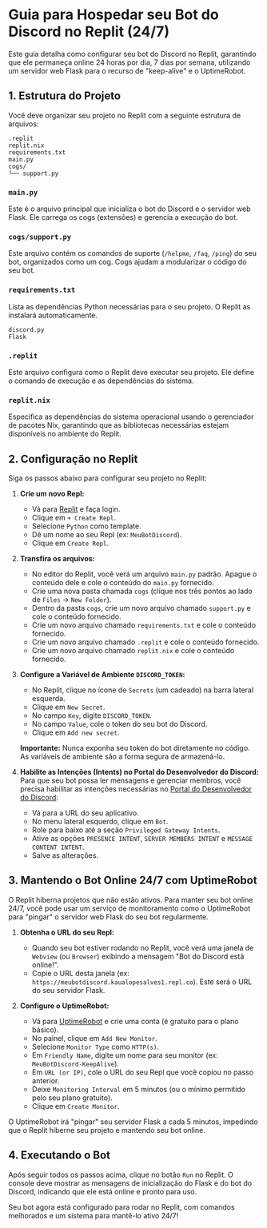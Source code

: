 # Guia para Hospedar seu Bot do Discord no Replit (24/7)

Este guia detalha como configurar seu bot do Discord no Replit, garantindo que ele permaneça online 24 horas por dia, 7 dias por semana, utilizando um servidor web Flask para o recurso de "keep-alive" e o UptimeRobot.

## 1. Estrutura do Projeto

Você deve organizar seu projeto no Replit com a seguinte estrutura de arquivos:

```
.replit
replit.nix
requirements.txt
main.py
cogs/
└── support.py
```

### `main.py`
Este é o arquivo principal que inicializa o bot do Discord e o servidor web Flask. Ele carrega os cogs (extensões) e gerencia a execução do bot.

### `cogs/support.py`
Este arquivo contém os comandos de suporte (`/helpme`, `/faq`, `/ping`) do seu bot, organizados como um cog. Cogs ajudam a modularizar o código do seu bot.

### `requirements.txt`
Lista as dependências Python necessárias para o seu projeto. O Replit as instalará automaticamente.

```
discord.py
Flask
```

### `.replit`
Este arquivo configura como o Replit deve executar seu projeto. Ele define o comando de execução e as dependências do sistema.

### `replit.nix`
Especifica as dependências do sistema operacional usando o gerenciador de pacotes Nix, garantindo que as bibliotecas necessárias estejam disponíveis no ambiente do Replit.

## 2. Configuração no Replit

Siga os passos abaixo para configurar seu projeto no Replit:

1.  **Crie um novo Repl:**
    *   Vá para [Replit](https://replit.com/) e faça login.
    *   Clique em `+ Create Repl`.
    *   Selecione `Python` como template.
    *   Dê um nome ao seu Repl (ex: `MeuBotDiscord`).
    *   Clique em `Create Repl`.

2.  **Transfira os arquivos:**
    *   No editor do Replit, você verá um arquivo `main.py` padrão. Apague o conteúdo dele e cole o conteúdo do `main.py` fornecido.
    *   Crie uma nova pasta chamada `cogs` (clique nos três pontos ao lado de `Files` -> `New Folder`).
    *   Dentro da pasta `cogs`, crie um novo arquivo chamado `support.py` e cole o conteúdo fornecido.
    *   Crie um novo arquivo chamado `requirements.txt` e cole o conteúdo fornecido.
    *   Crie um novo arquivo chamado `.replit` e cole o conteúdo fornecido.
    *   Crie um novo arquivo chamado `replit.nix` e cole o conteúdo fornecido.

3.  **Configure a Variável de Ambiente `DISCORD_TOKEN`:**
    *   No Replit, clique no ícone de `Secrets` (um cadeado) na barra lateral esquerda.
    *   Clique em `New Secret`.
    *   No campo `Key`, digite `DISCORD_TOKEN`.
    *   No campo `Value`, cole o token do seu bot do Discord.
    *   Clique em `Add new secret`.

    **Importante:** Nunca exponha seu token do bot diretamente no código. As variáveis de ambiente são a forma segura de armazená-lo.

4.  **Habilite as Intenções (Intents) no Portal do Desenvolvedor do Discord:**
    Para que seu bot possa ler mensagens e gerenciar membros, você precisa habilitar as intenções necessárias no [Portal do Desenvolvedor do Discord](https://discord.com/developers/applications):
    *   Vá para a URL do seu aplicativo.
    *   No menu lateral esquerdo, clique em `Bot`.
    *   Role para baixo até a seção `Privileged Gateway Intents`.
    *   Ative as opções `PRESENCE INTENT`, `SERVER MEMBERS INTENT` e `MESSAGE CONTENT INTENT`.
    *   Salve as alterações.

## 3. Mantendo o Bot Online 24/7 com UptimeRobot

O Replit hiberna projetos que não estão ativos. Para manter seu bot online 24/7, você pode usar um serviço de monitoramento como o UptimeRobot para "pingar" o servidor web Flask do seu bot regularmente.

1.  **Obtenha o URL do seu Repl:**
    *   Quando seu bot estiver rodando no Replit, você verá uma janela de `Webview` (ou `Browser`) exibindo a mensagem "Bot do Discord está online!".
    *   Copie o URL desta janela (ex: `https://meubotdiscord.kaualopesalves1.repl.co`). Este será o URL do seu servidor Flask.

2.  **Configure o UptimeRobot:**
    *   Vá para [UptimeRobot](https://uptimerobot.com/) e crie uma conta (é gratuito para o plano básico).
    *   No painel, clique em `Add New Monitor`.
    *   Selecione `Monitor Type` como `HTTP(s)`.
    *   Em `Friendly Name`, digite um nome para seu monitor (ex: `MeuBotDiscord-KeepAlive`).
    *   Em `URL (or IP)`, cole o URL do seu Repl que você copiou no passo anterior.
    *   Deixe `Monitoring Interval` em 5 minutos (ou o mínimo permitido pelo seu plano gratuito).
    *   Clique em `Create Monitor`.

O UptimeRobot irá "pingar" seu servidor Flask a cada 5 minutos, impedindo que o Replit hiberne seu projeto e mantendo seu bot online.

## 4. Executando o Bot

Após seguir todos os passos acima, clique no botão `Run` no Replit. O console deve mostrar as mensagens de inicialização do Flask e do bot do Discord, indicando que ele está online e pronto para uso.

Seu bot agora está configurado para rodar no Replit, com comandos melhorados e um sistema para mantê-lo ativo 24/7!

